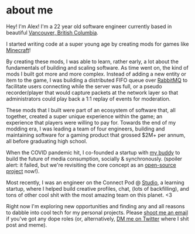 # about me

Hey! I'm Alex! I'm a 22 year old software engineer currently based in beautiful [Vancouver, British Columbia](https://vancouver.ca).

I started writing code at a super young age by creating mods for games like [Minecraft](https://minecraft.net)!

By creating these mods, I was able to learn, rather early, a lot about the fundamentals of building and scaling software. As time went on, the kind of mods I built got more and more complex. Instead of adding a new entity or item to the game, I was building a distributed FIFO queue over [RabbitMQ](https://www.rabbitmq.com) to facilitate users connecting while the server was full, or a pseudo recorder/player that would capture packets at the network layer so that administrators could play back a 1:1 replay of events for moderation.

These mods that I built were part of an ecosystem of software that, all together, created a super unique experience within the game; an experience that players were willing to pay for. Towards the end of my modding era, I was leading a team of four engineers, building and maintaining software for a gaming product that grossed $2M+ per annum, all before graduating high school.

When the COVID pandemic hit, I co-founded a startup with [my buddy](https://jonahseguin.com) to build the future of media consumption, socially & synchronously. (spoiler alert: it failed, but we're revisiting the core concept as an [open-source project](/repositories/tsanga/orbt) now!).

Most recently, I was an engineer on the Connect Pod @ [Studio](https://studio.com), a learning startup, where I helped build creative profiles, chat, (lots of backfilling), and tons of other cool shit with the most amazing team on this planet. <3

Right now I'm exploring new opportunities and finding any and all reasons to dabble into cool tech for my personal projects. Please [shoot me an email](mailto:alex@bizar.re) if you've got any dope roles (or, alternatively, [DM me on Twitter](https://twitter.com/bizurre) where I shit post and meme).
